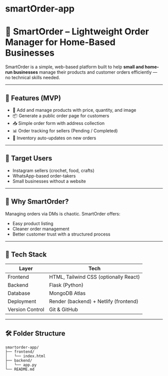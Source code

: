 # smartOrder-app
# 🌟 SmartOrder – Lightweight Order Manager for Home-Based Businesses

SmartOrder is a simple, web-based platform built to help **small and home-run businesses** manage their products and customer orders efficiently — no technical skills needed.

---

## 🚀 Features (MVP)

- 🛒 Add and manage products with price, quantity, and image
- 📦 Generate a public order page for customers
- 📥 Simple order form with address collection
- 📊 Order tracking for sellers (Pending / Completed)
- 🔄 Inventory auto-updates on new orders

---

## 👥 Target Users

- Instagram sellers (crochet, food, crafts)
- WhatsApp-based order-takers
- Small businesses without a website

---

## 🧠 Why SmartOrder?

Managing orders via DMs is chaotic. SmartOrder offers:
- Easy product listing  
- Cleaner order management  
- Better customer trust with a structured process

---

## 🧱 Tech Stack

| Layer         | Tech                |
|---------------|---------------------|
| Frontend      | HTML, Tailwind CSS (optionally React) |
| Backend       | Flask (Python)      |
| Database      | MongoDB Atlas       |
| Deployment    | Render (backend) + Netlify (frontend) |
| Version Control | Git & GitHub      |

---

## 🛠️ Folder Structure

```plaintext
smartorder-app/
├── frontend/
│   └── index.html
├── backend/
│   └── app.py
└── README.md
